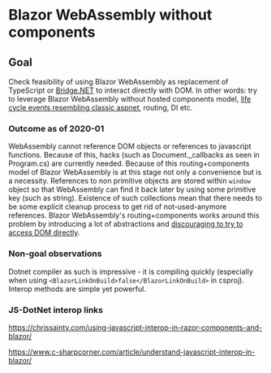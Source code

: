 # Blazor WebAssembly without components

## Goal
Check feasibility of using Blazor WebAssembly as replacement of TypeScript or [Bridge.NET](https://github.com/bridgedotnet/Bridge/) to interact directly with DOM. In other words: try to leverage Blazor WebAssembly without hosted components model, [life cycle events resembling classic aspnet](https://blazor-university.com/javascript-interop/calling-javascript-from-dotnet/passing-html-element-references/), routing, DI etc.

### Outcome as of 2020-01 
WebAssembly cannot reference DOM objects or references to javascript functions. Because of this, hacks (such as Document._callbacks as seen in Program.cs) are currently needed. Because of this routing+components model of Blazor WebAssembly is at this stage not only a convenience but is a necessity. References to non primitive objects are stored within `window` object so that WebAssembly can find it back later by using some primitive key (such as string). Existence of such collections mean that there needs to be some explicit cleanup process to get rid of not-used-anymore references. Blazor WebAssembly's routing+components works around this problem by introducing a lot of abstractions and [discouraging to try to access DOM directly](https://github.com/dotnet/aspnetcore/issues/15830).

### Non-goal observations

Dotnet compiler as such is impressive - it is compiling quickly (especially when using `<BlazorLinkOnBuild>false</BlazorLinkOnBuild>` in csproj). Interop methods are simple yet powerful. 

### JS-DotNet interop links

https://chrissainty.com/using-javascript-interop-in-razor-components-and-blazor/

https://www.c-sharpcorner.com/article/understand-javascript-interop-in-blazor/
